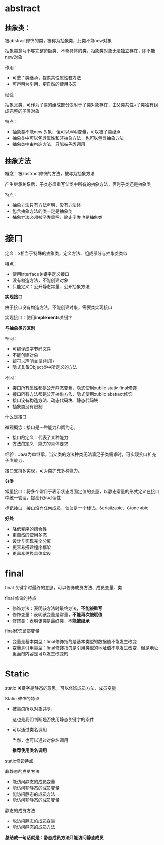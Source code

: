 # abstract

## 抽象类：

被abstract修饰的类，被称为抽象类，此类不能new对象

抽象类意为不够完整的额类、不够具体的类，抽象类对象无法独立存在，即不能new对象

作用：

- 可悲子类继承，提供共性属性和方法
- 可声明为引用，更自然的使用多态

经验：

​	抽象父类，可作为子类的组成部分依附于子类对象存在，由父类共性+子类独有组成完整的子类对象

特点：

- 抽象类不能new 对象，但可以声明变量，可以被子类继承
- 抽象类中可以包含属性和非抽象方法，也可以包含抽象方法
- 抽象类中由构造方法，只能被子类调用

## 抽象方法

概念：被abstract修饰的方法，被称为抽象方法

产生继承关系后，子类必须重写父类中所有的抽象方法，否则子类还是抽象类

特点：

- 抽象方法只有方法声明，没有方法体
- 包含抽象方法的类一定是抽象类
- 抽象方法必须被子类重写，除非子类也是抽象类

# 接口

定义：x相当于特殊的抽象类，定义方法、组成部分与抽象类类似

特点：

- 使用interface关键字定义接口
- 没有构造方法，不能创建对象
- 只能定义：公开静态常量、公开抽象方法

**实现接口**

由于接口没有构造方法，不能创建对象，需要类实现接口

实现接口：使用**implements**关键字

**与抽象类的区别**

相同：

- 可编译成字节码文件
- 不能创建对象
- 都可以声明变量(引用)
- 隐式具备Object类中所定义的方法

不同：

- 接口所有属性都是公开静态变量，隐式使用public static final修饰
- 接口所有方法都是公开抽象方法，隐式使用public abstract修饰
- 接口没有构造方法、动态代码块、静态代码块
- 抽象类没有限制

什么是接口

微观概念：接口是一种能力和阅约定。

- 接口的定义：代表了某种能力
- 方法的定义：能力的具体要求

经验：Java为单继承，当父类的方法种类无法满足子类需求时，可实现接口扩充子类能力。

接口支持多实现，可为类扩充多种能力。

**分类**

常量接口：将多个常用于表示状态或固定值的变量，以静态常量的形式定义在接口中统一管理，提高代码可读性

标记接口：接口没有任何成员，仅仅是一个标记。Serializable、Clone able

**好处**

- 降低程序的耦合性
- 更自然的使用多态
- 设计与实现完全分离
- 更容易搭建程序框架
- 更容易更换具体实现

# final

final 关键字时最终的意思，可以修饰成员方法、成员变量、类

final 修饰的特点

- 修饰方法：表明该方法时最终方法，**不能被重写**
- 修饰变量：表明该变量是常量，**不能再次被赋值**
- 修饰类：表明该类是最终类，**不能被继承**

final修饰局部变量

- 变量是基本类型：final修饰指的是基本类型的数据值不能发生改变
- 变量是引用类型：final修饰指的是引用类型的地址值不能发生改变，但是地址里面的内容是可以发生改变的

# Static

static 关键字是静态的意思，可以修饰成员方法，成员变量

Static 修饰的特点

- 被类的所以对象共享，

  这也是我们判断是否使用静态关键字的条件

- 可以通过类名调用

  当然，也可以通过对象名调用

  **推荐使用类名调用**

static修饰特点

非静态的成员方法

- 能访问静态的成员变量
- 能访问非静态的成员变量
- 能访问静态的成员方法
- 能访问非静态的成员变量

静态的成员方法

- 能访问静态的成员变量
- 能访问静态的成员方法

**总结成一句话就是：静态成员方法只能访问静态成员**


